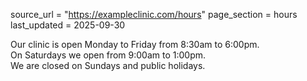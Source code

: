 source_url = "https://exampleclinic.com/hours"
page_section = hours
last_updated = 2025-09-30

Our clinic is open Monday to Friday from 8:30am to 6:00pm.  
On Saturdays we open from 9:00am to 1:00pm.  
We are closed on Sundays and public holidays.
